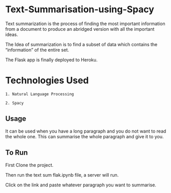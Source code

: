# Text-Summarisation-using-Spacy

Text summarization is the process of finding the most important information from a document to produce an abridged version with all the important ideas.

The Idea of summarization is to find a subset of data which contains the “information” of the entire set.

The Flask app is finally deployed to Heroku.


# Technologies Used
```
1. Natural Language Processing

2. Spacy

```

## Usage

It can be used when you have a long paragraph and you do not want to read the whole one. This can summarise the whole paragraph and give it to you.


## To Run

First Clone the project.

Then run the text sum flak.ipynb file, a server will run.

Click on the link and paste whatever paragraph you want to summarise.


